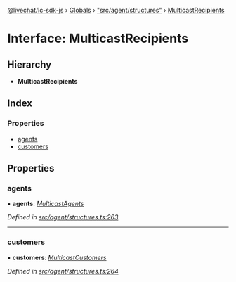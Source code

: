 [@livechat/lc-sdk-js](../README.md) › [Globals](../globals.md) › ["src/agent/structures"](../modules/_src_agent_structures_.md) › [MulticastRecipients](_src_agent_structures_.multicastrecipients.md)

# Interface: MulticastRecipients

## Hierarchy

* **MulticastRecipients**

## Index

### Properties

* [agents](_src_agent_structures_.multicastrecipients.md#agents)
* [customers](_src_agent_structures_.multicastrecipients.md#customers)

## Properties

###  agents

• **agents**: *[MulticastAgents](_src_agent_structures_.multicastagents.md)*

*Defined in [src/agent/structures.ts:263](https://github.com/livechat/lc-sdk-js/blob/efba8ac/src/agent/structures.ts#L263)*

___

###  customers

• **customers**: *[MulticastCustomers](_src_agent_structures_.multicastcustomers.md)*

*Defined in [src/agent/structures.ts:264](https://github.com/livechat/lc-sdk-js/blob/efba8ac/src/agent/structures.ts#L264)*
